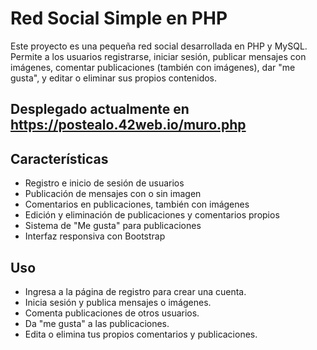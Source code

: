 # Red Social Simple en PHP

Este proyecto es una pequeña red social desarrollada en PHP y MySQL. Permite a los usuarios registrarse, iniciar sesión, publicar mensajes con imágenes, comentar publicaciones (también con imágenes), dar "me gusta", y editar o eliminar sus propios contenidos.

## Desplegado actualmente en https://postealo.42web.io/muro.php

## Características

- Registro e inicio de sesión de usuarios
- Publicación de mensajes con o sin imagen
- Comentarios en publicaciones, también con imágenes
- Edición y eliminación de publicaciones y comentarios propios
- Sistema de "Me gusta" para publicaciones
- Interfaz responsiva con Bootstrap

## Uso

- Ingresa a la página de registro para crear una cuenta.
- Inicia sesión y publica mensajes o imágenes.
- Comenta publicaciones de otros usuarios.
- Da "me gusta" a las publicaciones.
- Edita o elimina tus propios comentarios y publicaciones.
